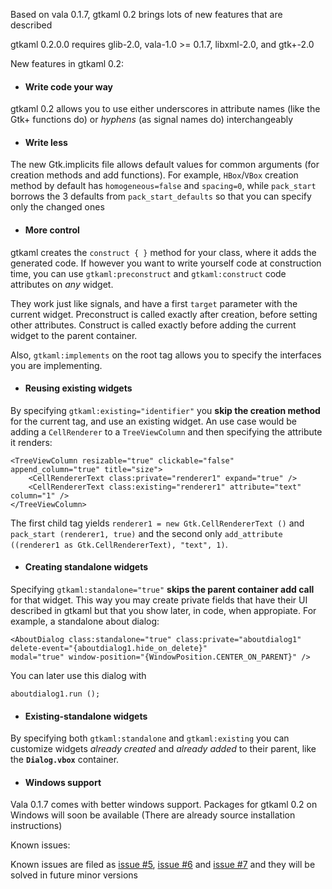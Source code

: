 Based on vala 0.1.7, gtkaml 0.2 brings lots of new features that are described

gtkaml 0.2.0.0 requires glib-2.0, vala-1.0 >= 0.1.7, libxml-2.0, and gtk+-2.0

New features in gtkaml 0.2:

  * #### Write code your way ####
gtkaml 0.2 allows you to use either underscores in attribute names (like the Gtk+ functions do) or _hyphens_ (as signal names do) interchangeably

  * #### Write less ####
The new Gtk.implicits file allows default values for common arguments (for creation methods and add functions). For example, `HBox`/`VBox` creation method by default has `homogeneous=false` and `spacing=0`, while `pack_start` borrows the 3 defaults from `pack_start_defaults` so that you can specify only the changed ones

  * #### More control ####
gtkaml creates the `construct { }` method for your class, where it adds the generated code. If however you want to write yourself code at construction time, you can use `gtkaml:preconstruct` and `gtkaml:construct` code attributes on _any_ widget.

They work just like signals, and have a first `target` parameter with the current widget. Preconstruct is called exactly after creation, before setting other attributes. Construct is called exactly before adding the current widget to the parent container.

Also, `gtkaml:implements` on the root tag allows you to specify the interfaces you are implementing.

  * #### Reusing existing widgets ####
By specifying `gtkaml:existing="identifier"` you **skip the creation method** for the current tag, and use an existing widget. An use case would be adding a `CellRenderer` to a `TreeViewColumn` and then specifying the attribute it renders:
```
<TreeViewColumn resizable="true" clickable="false" append_column="true" title="size">
	<CellRendererText class:private="renderer1" expand="true" />
	<CellRendererText class:existing="renderer1" attribute="text" column="1" />
</TreeViewColumn>
```
The first child tag yields `renderer1 = new Gtk.CellRendererText ()` and `pack_start (renderer1, true)` and the second only `add_attribute ((renderer1 as Gtk.CellRendererText), "text", 1)`.

  * #### Creating standalone widgets ####
Specifying `gtkaml:standalone="true"` **skips the parent container add call** for that widget. This way you may create private fields that have their UI described in gtkaml but that you show later, in code, when appropiate. For example, a standalone about dialog:
```
<AboutDialog class:standalone="true" class:private="aboutdialog1" delete-event="{aboutdialog1.hide_on_delete}"
modal="true" window-position="{WindowPosition.CENTER_ON_PARENT}" />
```
You can later use this dialog with
```
aboutdialog1.run (); 
```

  * #### Existing-standalone widgets ####
By specifying both `gtkaml:standalone` and `gtkaml:existing` you can customize widgets _already created_ and _already added_ to their parent, like the **`Dialog.vbox`** container.

  * #### Windows support ####
Vala 0.1.7 comes with better windows support. Packages for gtkaml 0.2 on Windows will soon be available (There are already source installation instructions)

Known issues:

Known issues are filed as [issue #5](https://code.google.com/p/gtkaml/issues/detail?id=#5), [issue #6](https://code.google.com/p/gtkaml/issues/detail?id=#6) and [issue #7](https://code.google.com/p/gtkaml/issues/detail?id=#7) and they will be solved in future minor versions